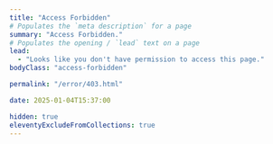 ```yaml
---
title: "Access Forbidden"
# Populates the `meta description` for a page
summary: "Access Forbidden."
# Populates the opening / `lead` text on a page
lead:
  - "Looks like you don't have permission to access this page."
bodyClass: "access-forbidden"

permalink: "/error/403.html"

date: 2025-01-04T15:37:00

hidden: true
eleventyExcludeFromCollections: true
---
```

